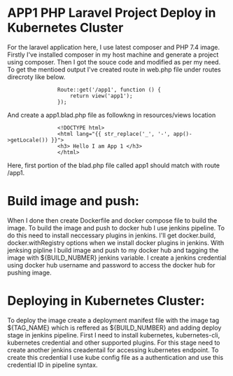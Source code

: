 # APP1 PHP Laravel Project Deploy in Kubernetes Cluster

For the laravel application here, I use latest composer and PHP 7.4 image. Firstly I've installed composer in my host machine and generate a project using composer. 
Then I got the souce code and modified as per my need. To get the mentioed output I've created route in web.php file under routes direcroty like below.

                    Route::get('/app1', function () {
                        return view('app1');
                    });

And create a app1.blad.php file as followkng in resources/views location

                    <!DOCTYPE html>
                    <html lang="{{ str_replace('_', '-', app()->getLocale()) }}">
                    <h3> Hello I am App 1 </h3>
                    </html>

Here, first portion of the blad.php file called app1 should match with route /app1. 
# Build image and push: 
When I done then create Dockerfile and docker compose file to build the image. To build the image and push to docker hub I use jenkins pipeline. To do this need to install neccessary plugins in jenkins. I'll get docker.build, docker.withRegistry options when we install docker plugins in jenkins. With jenksing pipline I build image and push to my docker hub and tagging the image with ${BUILD_NUBMER} jenkins variable. I create a jenkins credential using docker hub username and password to access the docker hub for pushing image.

# Deploying in Kubernetes Cluster:
To deploy the image create a deployment manifest file with the image tag ${TAG_NAME} which is reffered as ${BUILD_NUMBER} and adding deploy stage in jenkins pipeline. First I need to install kubernetes, kubernetes-cli, kubernetes credential and other supported plugins. For this stage need to create another jenkins creadentail for accessing kubernetes endpoint. To create this credential I use kube config file as a authentication and use this credential ID in pipeline syntax. 



